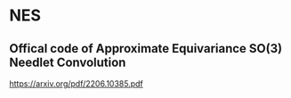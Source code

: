 # NES
## Offical code of Approximate Equivariance SO(3) Needlet Convolution
https://arxiv.org/pdf/2206.10385.pdf
